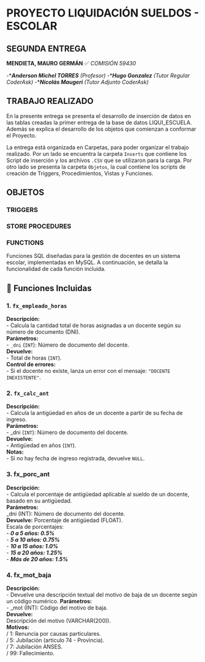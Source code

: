 # PROYECTO LIQUIDACIÓN SUELDOS - ESCOLAR # 
## SEGUNDA ENTREGA ##
**MENDIETA, MAURO GERMÁN**
:white_check_mark: *COMISIÓN 59430*

-****Anderson Michel TORRES*** *(Profesor)*
-****Hugo Gonzalez*** *(Tutor Regular CoderAsk)*
-****Nicolás Maugeri*** *(Tutor Adjunto CoderAsk)*

## TRABAJO REALIZADO

En la presente entrega se presenta el desarrollo de inserción de datos en las tablas creadas la primer entrega de la base de datos LIQUI_ESCUELA.
Además se explica el desarrollo de los objetos que comienzan a conformar el Proyecto.

La entrega está organizada en Carpetas, para poder organizar el trabajo realizado. 
Por un lado se encuentra la carpeta `Inserts` que contiene los Script de inserción y los archivos `.CSV` que se utilizaron para la carga.
Por otro lado se presenta la carpeta `Objetos`, la cual contiene los scripts de creación de Triggers, Procedimientos, Vistas y Funciones.

## OBJETOS

### TRIGGERS
#### 
#### 
#### 
#### 

### STORE PROCEDURES
####
####
####
#### 
#### 

### FUNCTIONS
Funciones SQL diseñadas para la gestión de docentes en un sistema escolar, implementadas en MySQL. A continuación, se detalla la funcionalidad de cada función incluida.

## 📂 Funciones Incluidas

### 1. `fx_empleado_horas`      
**Descripción:**             
      - Calcula la cantidad total de horas asignadas a un docente según su número de documento (DNI).        
**Parámetros:**                  
      - `_dni` (`INT`): Número de documento del docente.        
**Devuelve:**                    
      - Total de horas (`INT`).        
**Control de errores:**                    
      - Si el docente no existe, lanza un error con el mensaje: `"DOCENTE INEXISTENTE"`.      

### 2. `fx_calc_ant`      
**Descripción:**          
    - Calcula la antigüedad en años de un docente a partir de su fecha de ingreso.      
**Parámetros:**          
    - _dni (`INT`): Número de documento del docente.      
**Devuelve:**          
    - Antigüedad en años (`INT`).      
**Notas:**          
    - Si no hay fecha de ingreso registrada, devuelve `NULL`.      

### 3. fx_porc_ant      
**Descripción:**      
      - Calcula el porcentaje de antigüedad aplicable al sueldo de un docente, basado en su antigüedad.      
**Parámetros:**            
      _dni (INT): Número de documento del docente.            
**Devuelve:** Porcentaje de antigüedad (FLOAT).      
      Escala de porcentajes:      
                   - ***0 a 5 años: 0.5%***      
                   - ***5 a 10 años: 0.75%***      
                   - ***10 a 15 años: 1.0%***      
                   - ***15 a 20 años: 1.25%***      
                   - ***Más de 20 años: 1.5%***      

### 4. fx_mot_baja
**Descripción:**      
      - Devuelve una descripción textual del motivo de baja de un docente según un código numérico.
**Parámetros:**      
      - _mot (INT): Código del motivo de baja.      
**Devuelve:**      
Descripción del motivo (VARCHAR(200)).      
**Motivos:**            
       / 1: Renuncia por causas particulares.      
       / 5: Jubilación (artículo 74 - Provincia).            
       / 7: Jubilación ANSES.            
       / 99: Fallecimiento.    
